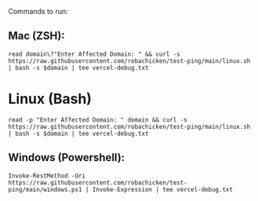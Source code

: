 Commands to run:

## Mac (ZSH): 
    read domain\?"Enter Affected Domain: " && curl -s https://raw.githubusercontent.com/robachicken/test-ping/main/linux.sh | bash -s $domain | tee vercel-debug.txt

# Linux (Bash)
    read -p "Enter Affected Domain: " domain && curl -s https://raw.githubusercontent.com/robachicken/test-ping/main/linux.sh | bash -s $domain | tee vercel-debug.txt

## Windows (Powershell): 
    Invoke-RestMethod -Uri https://raw.githubusercontent.com/robachicken/test-ping/main/windows.ps1 | Invoke-Expression | tee vercel-debug.txt
